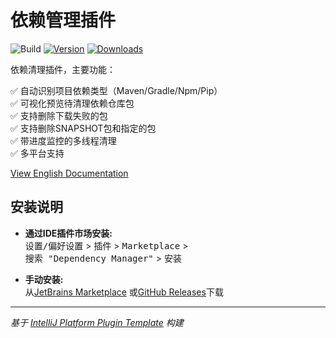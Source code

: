 # 依赖管理插件

![Build](https://github.com/zijing66/dependency-manager/workflows/Build/badge.svg)
[![Version](https://img.shields.io/jetbrains/plugin/v/26753-dependency-manager.svg)](https://plugins.jetbrains.com/plugin/26753-dependency-manager)
[![Downloads](https://img.shields.io/jetbrains/plugin/d/26753-dependency-manager.svg)](https://plugins.jetbrains.com/plugin/26753-dependency-manager)

<!-- Plugin description -->
依赖清理插件，主要功能：

✅ 自动识别项目依赖类型（Maven/Gradle/Npm/Pip）  
✅ 可视化预览待清理依赖仓库包  
✅ 支持删除下载失败的包  
✅ 支持删除SNAPSHOT包和指定的包  
✅ 带进度监控的多线程清理  
✅ 多平台支持  

[View English Documentation](README.md)
<!-- Plugin description end -->

## 安装说明

- **通过IDE插件市场安装:**  
  <kbd>设置/偏好设置</kbd> > <kbd>插件</kbd> > <kbd>Marketplace</kbd> >  
  <kbd>搜索 "Dependency Manager"</kbd> > <kbd>安装</kbd>

- **手动安装:**  
  从[JetBrains Marketplace](https://plugins.jetbrains.com/plugin/26753-dependency-manager)
  或[GitHub Releases](https://github.com/zijing66/dependency-manager/releases)下载  

---

_基于 [IntelliJ Platform Plugin Template][template] 构建_

[template]: https://github.com/JetBrains/intellij-platform-plugin-template